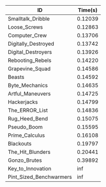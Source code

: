 |ID|Time(s)|
|-|-|
|Smalltalk_Dribble|0.12039|
|Loose_Screws|0.12863|
|Computer_Crew|0.13706|
|Digitally_Destroyed|0.13742|
|Digital_Destroyers|0.13926|
|Rebooting_Rebels|0.14220|
|Grapevine_Squad|0.14586|
|Beasts|0.14592|
|Byte_Mechanics|0.14635|
|Artful_Maneuvers|0.14725|
|Hackerjacks|0.14799|
|The_ERROR_List|0.14836|
|Rug_Heed_Bend|0.15075|
|Pseudo_Boom|0.15595|
|Prime_Calculus|0.16108|
|Blackouts|0.19797|
|The_Hit_Blunders|0.20441|
|Gonzo_Brutes|0.39892|
|Key_to_Innovation|inf|
|Pint_Sized_Benchwarmers|inf|
